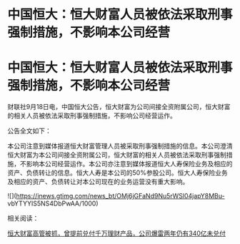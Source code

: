# 中国恒大：恒大财富人员被依法采取刑事强制措施，不影响本公司经营

# 中国恒大：恒大财富人员被依法采取刑事强制措施，不影响本公司经营

财联社9月18日电，中国恒大公告，恒大财富为公司间接全资附属公司，恒大财富的相关人员被依法采取刑事强制措施，不影响公司经营运作。

公告全文如下：

本公司注意到媒体报道恒大财富管理人员被采取刑事强制措施的信息。本公司澄清恒大财富为本公司间接全资附属公司，恒大财富的相关人员被依法采取刑事强制措施，不影响本公司经营运作。本公司亦注意到媒体报道恒大人寿保险业务及相应的资产、负债转让的信息。恒大人寿是本公司的50%参股公司。恒大人寿保险业务及相应的资产、负债转让对本公司现在的业务运营没有重大影响。

![](https://inews.gtimg.com/news_bt/OMj6jGFaNd9Nu5rWSl04japY8MBu-
vbYTYYIS5NS4DbPwAA/1000)

相关阅读：

[恒大财富高管被抓，曾提前兑付千万理财产品，公司爆雷两年仍有340亿未兑付](https://new.qq.com/rain/a/20230918A03N7K00)

